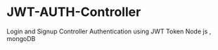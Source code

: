# JWT-AUTH-Controller
Login  and Signup Controller Authentication using JWT Token Node js , mongoDB
